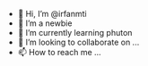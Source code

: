 - 👋 Hi, I’m @irfanmti
- 👀 I’m a newbie
- 🌱 I’m currently learning phuton
- 💞️ I’m looking to collaborate on ...
- 📫 How to reach me ...

<!---
irfanmti/irfanmti is a ✨ special ✨ repository because its `README.md` (this file) appears on your GitHub profile.
You can click the Preview link to take a look at your changes.
--->
